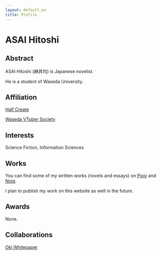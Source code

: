 ```yaml
---
layout: default_en
title: Profile
---
```


# ASAI Hitoshi

## Abstract

ASAI Hitoshi (麻井均) is Japanese novelist.

He is a student of Waseda University.

## Affiliation

[Half Create](https://half-create.org)

[Waseda VTuber Society](https://waseda.vken.org)

## Interests

Science Fiction, Information Sciences

## Works

You can find some of my written works (novels and essays) on [Pixiv](https://www.pixiv.net/users/70042496) and [Note](https://note.com/asainingen).

I plan to publish my work on this website as well in the future.

## Awards

None.

## Collaborations

[Oki Whitepaper](https://oki.half-create.org)
